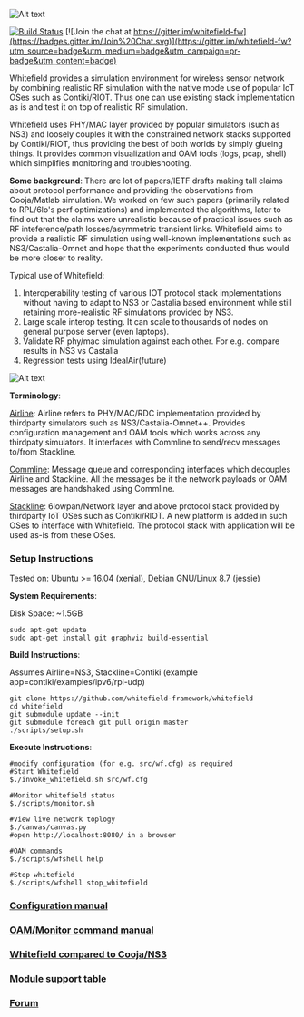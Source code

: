 ![Alt text](docs/res/Logo.png "Whitefield Logo")

[![Build Status](https://travis-ci.org/whitefield-framework/whitefield.svg?branch=master)](https://travis-ci.org/whitefield-framework/whitefield)
[![Join the chat at https://gitter.im/whitefield-fw](https://badges.gitter.im/Join%20Chat.svg)](https://gitter.im/whitefield-fw?utm_source=badge&utm_medium=badge&utm_campaign=pr-badge&utm_content=badge)

Whitefield provides a simulation environment for wireless sensor network by combining realistic RF simulation with the native mode use of popular IoT OSes such as Contiki/RIOT. Thus one can use existing stack implementation as is and test it on top of realistic RF simulation.

Whitefield uses PHY/MAC layer provided by popular simulators (such as NS3) and loosely couples it with the constrained network stacks supported by Contiki/RIOT, thus providing the best of both worlds by simply glueing things. It provides common visualization and OAM tools (logs, pcap, shell) which simplifies monitoring and troubleshooting.

**Some background**: There are lot of papers/IETF drafts making tall claims about protocol performance and providing the observations from Cooja/Matlab simulation. We worked on few such papers (primarily related to RPL/6lo's perf optimizations) and implemented the algorithms, later to find out that the claims were unrealistic because of practical issues such as RF inteference/path losses/asymmetric transient links. Whitefield aims to provide a realistic RF simulation using well-known implementations such as NS3/Castalia-Omnet and hope that the experiments conducted thus would be more closer to reality.

Typical use of Whitefield:
1. Interoperability testing of various IOT protocol stack implementations without having to adapt to NS3 or Castalia based environment while still retaining more-realistic RF simulations provided by NS3.
2. Large scale interop testing. It can scale to thousands of nodes on general purpose server (even laptops).
3. Validate RF phy/mac simulation against each other. For e.g. compare results in NS3 vs Castalia
4. Regression tests using IdealAir(future)

![Alt text](docs/res/Whitefield%20-%20HLD.png "Whitefield-High Level design")

**Terminology**:

[Airline](src/airline): Airline refers to PHY/MAC/RDC implementation provided by thirdparty simulators such as NS3/Castalia-Omnet++. Provides configuration management and OAM tools which works across any thirdpaty simulators. It interfaces with Commline to send/recv messages to/from Stackline.

[Commline](src/commline): Message queue and corresponding interfaces which decouples Airline and Stackline. All the messages be it the network payloads or OAM messages are handshaked using Commline.

[Stackline](src/stackline): 6lowpan/Network layer and above protocol stack provided by thirdparty IoT OSes such as Contiki/RIOT. A new platform is added in such OSes to interface with Whitefield. The protocol stack with application will be used as-is from these OSes.

### Setup Instructions
Tested on: Ubuntu >= 16.04 (xenial), Debian GNU/Linux 8.7 (jessie)

**System Requirements**:

Disk Space: ~1.5GB
```
sudo apt-get update
sudo apt-get install git graphviz build-essential
```
**Build Instructions**:

Assumes Airline=NS3, Stackline=Contiki (example app=contiki/examples/ipv6/rpl-udp)
```
git clone https://github.com/whitefield-framework/whitefield
cd whitefield
git submodule update --init
git submodule foreach git pull origin master
./scripts/setup.sh
```
**Execute Instructions**:
```
#modify configuration (for e.g. src/wf.cfg) as required
#Start Whitefield
$./invoke_whitefield.sh src/wf.cfg

#Monitor whitefield status
$./scripts/monitor.sh

#View live network toplogy
$./canvas/canvas.py 
#open http://localhost:8080/ in a browser

#OAM commands
$./scripts/wfshell help

#Stop whitefield
$./scripts/wfshell stop_whitefield
```
### [Configuration manual](docs/wf_config_help.md "Whitefield Configuration")

### [OAM/Monitor command manual](docs/wf_oam_help.md "Whitefield OAM commands")

### [Whitefield compared to Cooja/NS3](docs/wf-vs-cooja.md "Whitefield compared to Cooja/NS3")

### [Module support table](docs/README.md "Module support table")

### [Forum](https://groups.google.com/forum/?pli=1#!forum/whitefield-fw "Mailing List")
